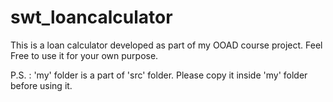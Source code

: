 swt_loancalculator
==================

This is a loan calculator developed as part of my OOAD course project. Feel Free to use it for your own purpose.

P.S. : 'my' folder is a part of 'src' folder. Please copy it inside 'my' folder before using it.
